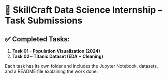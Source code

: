 # 📘 SkillCraft Data Science Internship – Task Submissions

## ✅ Completed Tasks:
1. **Task 01 – Population Visualization (2024)**
2. **Task 02 – Titanic Dataset (EDA + Cleaning)**

Each task has its own folder and includes the Jupyter Notebook, datasets, and a README file explaining the work done.
